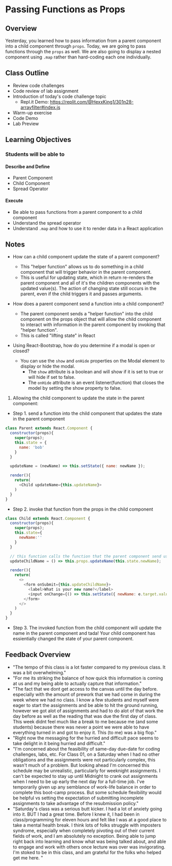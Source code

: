 # Passing Functions as Props

## Overview

Yesterday, you learned how to pass information from a parent component into a child component through `props`. Today, we are going to pass functions through the `props` as well. We are also going to display a nested component using `.map` rather than hard-coding each one individually.

## Class Outline

- Review code challenges
- Code review of lab assignment
- Introduction of today's code challenge topic
  - Repl.it Demo: <https://replit.com/@HexxKing1/301n28-arrayfilter#index.js>
- Warm-up exercise
- Code Demo
- Lab Preview

## Learning Objectives

### Students will be able to

#### Describe and Define

- Parent Component
- Child Component
- Spread Operator

#### Execute

- Be able to pass functions from a parent component to a child component
- Understand the spread operator
- Understand `.map` and how to use it to render data in a React application

## Notes

- How can a child component update the state of a parent component?
  - This "helper function" allows us to do something in a child component that will trigger behavior in the parent component.
  - This is useful for updating state, which in return re-renders the parent component and all of it's the children components with the updated value(s). The action of changing state still occurs in the parent, even if the child triggers it and passes arguments.

- How does a parent component send a function into a child component?
  - The parent component sends a "helper function" into the child component on the props object that will allow the child component to interact with information in the parent component by invoking that "helper function".
  - This is called "lifting state" in React

- Using React-Bootstrap, how do you determine if a modal is open or closed?
  - You can use the `show` and `onHide` properties on the Modal element to display or hide the modal.
    - The `show` attribute is a boolean and will show if it is set to true or will hide if set to false.
    - The `onHide` attribute is an event listener(function) that closes the model by setting the show property to false.

1. Allowing the child component to update the state in the parent component:

  - Step 1. send a function into the child component that updates the state in the parent component

  ```javaScript
  class Parent extends React.Component {
    constructor(props){
      super(props);
      this.state = {
        name: 'bob'
      }
    }

    updateName = (newName) => this.setState({ name: newName });

    render(){
      return(
        <Child updateName={this.updateName}>
      )
    }
  }
  ```

  - Step 2. invoke that function from the props in the child component
  ```javaScript
  class Child extends React.Component {
    constructor(props){
      super(props);
      this.state={
        newName:''
      }
    }

    // this function calls the function that the parent component send us with the new name as an argument
    updateChildName = () => this.props.updateName(this.state.newName);

    render(){
      return(
        <>
          <form onSubmit={this.updateChildName}>
            <label>What is your new name?</label>
            <input onChange={() => this.setState({ newName: e.target.value })} />
          </form>
        </>
      )
    }
  }
  ```

  - Step 3. The invoked function from the child component will update the name in the parent component and tada! Your child component has essientially changed the state of your parent component.


## Feedback Overview
- "The tempo of this class is a lot faster compared to my previous class. It was a bit overwhelming."
- "For me its striking the balance of how quick this information is coming at us and my being able to actually capture that information."
- "The fact that we dont get access to the canvas until the day before. especially with the amount of prework that we had come in during the week where we had no class. I know a few students and myself were eager to start the assignments and be able to hit the ground running, however we got alot of assignments and had to do alot of that work the day before as well as the reading that was due the first day of class. This week didnt feel much like a break to me because me (and some students) because there was never a point we were able to have everything turned in and got to enjoy it. This (to me) was a big flop."
- "Right now the messaging for the hurried and difficult pace seems to take delight in it being hurried and difficult."
- "I'm concerned about the feasibility of same-day due-date for coding challenges, labs, etc. For Class 01, on a Saturday when I had no other obligations and the assignments were not particularly complex, this wasn't much of a problem. But looking ahead I'm concerned this schedule may be unrealistic, particularly for weeknight assignments. I can't be expected to stay up until Midnight to crank out assignments when I need to be up early the next day for a full-time job. I've temporarily given up any semblance of work-life balance in order to complete this boot-camp process. But some schedule flexibility would be helpful vs setting the expectation of submitting incomplete assignments to take advantage of the resubmission policy."
- "Saturday's class was a serious butt kicker. I had a lot of anxiety going into it. BUT I had a great time. Before I knew it, I had been in class/programming for eleven hours and felt like I was at a good place to take a mental health break. I think lots of folks struggle with imposters syndrome, especially when completely pivoting out of their current fields of work, and I am absolutely no exception. Being able to jump right back into learning and know what was being talked about, and able to engage and work with others once lecture was over was invigorating. I'm stoked to be in this class, and am grateful for the folks who helped get me here. "
